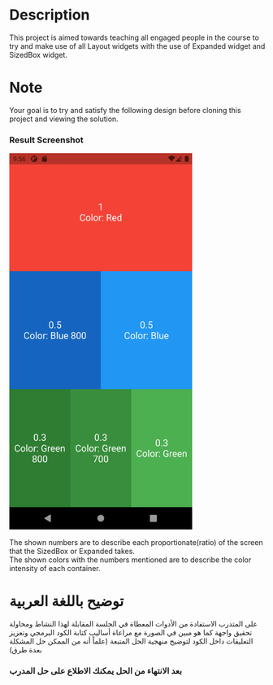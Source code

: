 # Description
This project is aimed towards teaching all engaged people in the course to try and make use of all
Layout widgets with the use of Expanded widget and SizedBox widget. 

# Note
Your goal is to try and satisfy the following design before cloning this project and viewing the solution.
### Result Screenshot

<img src="https://github.com/Ismail-Mohammed-Tayeb/emasteryacademy/blob/Screen-Division-Activity/ScreenDivisionResult.png" width="360" height="740"/>

The shown numbers are to describe each proportionate(ratio) of the screen that the SizedBox or Expanded takes.  
The shown colors with the numbers mentioned are to describe the color intensity of each container.

# توضيح باللغة العربية
على المتدرب الاستفادة من الأدوات المعطاة في الجلسة المقابلة لهذا النشاط ومحاولة تحقيق واجهة كما هو مبين في الصورة مع مراعاة أساليب كتابة الكود البرمجي وتعزيز التعليقات داخل الكود لتوضيح منهجية الحل المتبعة (علماً أنه من الممكن حل المشكلة بعدة طرق)
### بعد الانتهاء من الحل يمكنك الاطلاع على حل المدرب 

